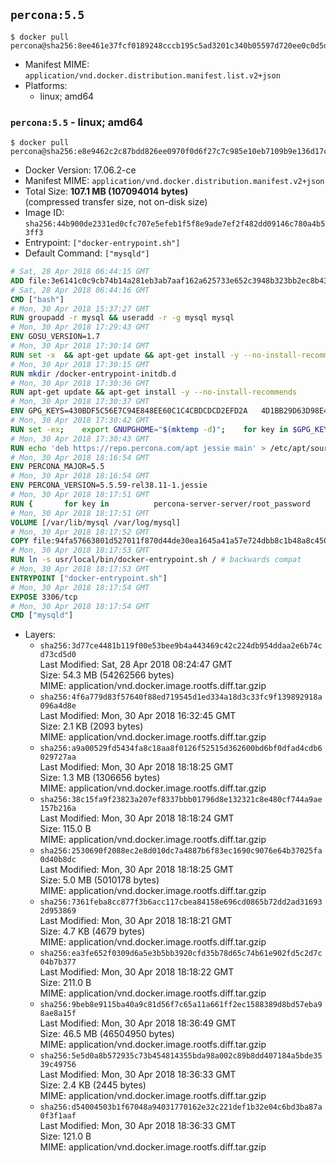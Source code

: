 ## `percona:5.5`

```console
$ docker pull percona@sha256:8ee461e37fcf0189248cccb195c5ad3201c340b05597d720ee0c0d5dc3076719
```

-	Manifest MIME: `application/vnd.docker.distribution.manifest.list.v2+json`
-	Platforms:
	-	linux; amd64

### `percona:5.5` - linux; amd64

```console
$ docker pull percona@sha256:e8e9462c2c87bdd826ee0970f0d6f27c7c985e10eb7109b9e136d17c35fcc40d
```

-	Docker Version: 17.06.2-ce
-	Manifest MIME: `application/vnd.docker.distribution.manifest.v2+json`
-	Total Size: **107.1 MB (107094014 bytes)**  
	(compressed transfer size, not on-disk size)
-	Image ID: `sha256:44b900de2331ed0cfc707e5efeb1f5f8e9ade7ef2f482dd09146c780a4b53ff3`
-	Entrypoint: `["docker-entrypoint.sh"]`
-	Default Command: `["mysqld"]`

```dockerfile
# Sat, 28 Apr 2018 06:44:15 GMT
ADD file:3e6141c0c9cb74b14a281eb3ab7aaf162a625733e652c3948b323bb2ec8b4343 in / 
# Sat, 28 Apr 2018 06:44:16 GMT
CMD ["bash"]
# Mon, 30 Apr 2018 15:37:27 GMT
RUN groupadd -r mysql && useradd -r -g mysql mysql
# Mon, 30 Apr 2018 17:29:43 GMT
ENV GOSU_VERSION=1.7
# Mon, 30 Apr 2018 17:30:14 GMT
RUN set -x 	&& apt-get update && apt-get install -y --no-install-recommends ca-certificates wget && rm -rf /var/lib/apt/lists/* 	&& wget -O /usr/local/bin/gosu "https://github.com/tianon/gosu/releases/download/$GOSU_VERSION/gosu-$(dpkg --print-architecture)" 	&& wget -O /usr/local/bin/gosu.asc "https://github.com/tianon/gosu/releases/download/$GOSU_VERSION/gosu-$(dpkg --print-architecture).asc" 	&& export GNUPGHOME="$(mktemp -d)" 	&& gpg --keyserver ha.pool.sks-keyservers.net --recv-keys B42F6819007F00F88E364FD4036A9C25BF357DD4 	&& gpg --batch --verify /usr/local/bin/gosu.asc /usr/local/bin/gosu 	&& rm -r "$GNUPGHOME" /usr/local/bin/gosu.asc 	&& chmod +x /usr/local/bin/gosu 	&& gosu nobody true 	&& apt-get purge -y --auto-remove ca-certificates wget
# Mon, 30 Apr 2018 17:30:15 GMT
RUN mkdir /docker-entrypoint-initdb.d
# Mon, 30 Apr 2018 17:30:36 GMT
RUN apt-get update && apt-get install -y --no-install-recommends 		apt-transport-https ca-certificates 		pwgen 	&& rm -rf /var/lib/apt/lists/*
# Mon, 30 Apr 2018 17:30:37 GMT
ENV GPG_KEYS=430BDF5C56E7C94E848EE60C1C4CBDCDCD2EFD2A 	4D1BB29D63D98E422B2113B19334A25F8507EFA5
# Mon, 30 Apr 2018 17:30:42 GMT
RUN set -ex; 	export GNUPGHOME="$(mktemp -d)"; 	for key in $GPG_KEYS; do 		gpg --keyserver ha.pool.sks-keyservers.net --recv-keys "$key"; 	done; 	gpg --export $GPG_KEYS > /etc/apt/trusted.gpg.d/percona.gpg; 	rm -r "$GNUPGHOME"; 	apt-key list
# Mon, 30 Apr 2018 17:30:43 GMT
RUN echo 'deb https://repo.percona.com/apt jessie main' > /etc/apt/sources.list.d/percona.list
# Mon, 30 Apr 2018 18:16:54 GMT
ENV PERCONA_MAJOR=5.5
# Mon, 30 Apr 2018 18:16:54 GMT
ENV PERCONA_VERSION=5.5.59-rel38.11-1.jessie
# Mon, 30 Apr 2018 18:17:51 GMT
RUN { 		for key in 			percona-server-server/root_password 			percona-server-server/root_password_again 			"percona-server-server-$PERCONA_MAJOR/root-pass" 			"percona-server-server-$PERCONA_MAJOR/re-root-pass" 		; do 			echo "percona-server-server-$PERCONA_MAJOR" "$key" password 'unused'; 		done; 	} | debconf-set-selections 	&& apt-get update 	&& apt-get install -y 		percona-server-server-$PERCONA_MAJOR=$PERCONA_VERSION 	&& rm -rf /var/lib/apt/lists/* 	&& sed -ri 's/^user\s/#&/' /etc/mysql/my.cnf 	&& rm -rf /var/lib/mysql && mkdir -p /var/lib/mysql /var/run/mysqld 	&& chown -R mysql:mysql /var/lib/mysql /var/run/mysqld 	&& chmod 777 /var/run/mysqld 	&& find /etc/mysql/ -name '*.cnf' -print0 		| xargs -0 grep -lZE '^(bind-address|log)' 		| xargs -rt -0 sed -Ei 's/^(bind-address|log)/#&/' 	&& echo '[mysqld]\nskip-host-cache\nskip-name-resolve' > /etc/mysql/conf.d/docker.cnf
# Mon, 30 Apr 2018 18:17:51 GMT
VOLUME [/var/lib/mysql /var/log/mysql]
# Mon, 30 Apr 2018 18:17:52 GMT
COPY file:94fa57663801d527011f870d44de30ea1645a41a57e724dbb8c1b48a8c450c1d in /usr/local/bin/ 
# Mon, 30 Apr 2018 18:17:53 GMT
RUN ln -s usr/local/bin/docker-entrypoint.sh / # backwards compat
# Mon, 30 Apr 2018 18:17:53 GMT
ENTRYPOINT ["docker-entrypoint.sh"]
# Mon, 30 Apr 2018 18:17:54 GMT
EXPOSE 3306/tcp
# Mon, 30 Apr 2018 18:17:54 GMT
CMD ["mysqld"]
```

-	Layers:
	-	`sha256:3d77ce4481b119f00e53bee9b4a443469c42c224db954ddaa2e6b74cd73cd5d0`  
		Last Modified: Sat, 28 Apr 2018 08:24:47 GMT  
		Size: 54.3 MB (54262566 bytes)  
		MIME: application/vnd.docker.image.rootfs.diff.tar.gzip
	-	`sha256:4f6a779d83f57640f88ed719545d1ed334a18d3c33fc9f139892918a096a4d8e`  
		Last Modified: Mon, 30 Apr 2018 16:32:45 GMT  
		Size: 2.1 KB (2093 bytes)  
		MIME: application/vnd.docker.image.rootfs.diff.tar.gzip
	-	`sha256:a9a00529fd5434fa8c18aa8f0126f52515d362600bd6bf0dfad4cdb6029727aa`  
		Last Modified: Mon, 30 Apr 2018 18:18:25 GMT  
		Size: 1.3 MB (1306656 bytes)  
		MIME: application/vnd.docker.image.rootfs.diff.tar.gzip
	-	`sha256:38c15fa9f23823a207ef8337bbb01796d8e132321c8e480cf744a9ae157b216a`  
		Last Modified: Mon, 30 Apr 2018 18:18:24 GMT  
		Size: 115.0 B  
		MIME: application/vnd.docker.image.rootfs.diff.tar.gzip
	-	`sha256:2530690f2088ec2e8d010dc7a4887b6f83ec1690c9076e64b37025fa0d40b8dc`  
		Last Modified: Mon, 30 Apr 2018 18:18:25 GMT  
		Size: 5.0 MB (5010178 bytes)  
		MIME: application/vnd.docker.image.rootfs.diff.tar.gzip
	-	`sha256:7361feba8cc877f3b6acc117cbea84158e696cd0865b72dd2ad316932d953869`  
		Last Modified: Mon, 30 Apr 2018 18:18:21 GMT  
		Size: 4.7 KB (4679 bytes)  
		MIME: application/vnd.docker.image.rootfs.diff.tar.gzip
	-	`sha256:ea3fe652f0309d6a5e3b5bb3920cfd35b78d65c74b61e902fd5c2d7c04b7b377`  
		Last Modified: Mon, 30 Apr 2018 18:18:22 GMT  
		Size: 211.0 B  
		MIME: application/vnd.docker.image.rootfs.diff.tar.gzip
	-	`sha256:9beb8e9115ba40a9c81d56f7c65a11a661ff2ec1588389d8bd57eba98ae8a15f`  
		Last Modified: Mon, 30 Apr 2018 18:36:49 GMT  
		Size: 46.5 MB (46504950 bytes)  
		MIME: application/vnd.docker.image.rootfs.diff.tar.gzip
	-	`sha256:5e5d0a8b572935c73b454814355bda98a002c89b8dd407184a5bde3539c49756`  
		Last Modified: Mon, 30 Apr 2018 18:36:33 GMT  
		Size: 2.4 KB (2445 bytes)  
		MIME: application/vnd.docker.image.rootfs.diff.tar.gzip
	-	`sha256:d54004503b1f67048a94031770162e32c221def1b32e04c6bd3ba87a0f3f1aaf`  
		Last Modified: Mon, 30 Apr 2018 18:36:33 GMT  
		Size: 121.0 B  
		MIME: application/vnd.docker.image.rootfs.diff.tar.gzip
